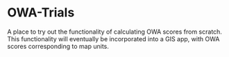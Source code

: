 # OWA-Trials

A place to try out the functionality of calculating OWA scores from scratch. This functionality will eventually be incorporated into a GIS app, with OWA scores corresponding to map units.
